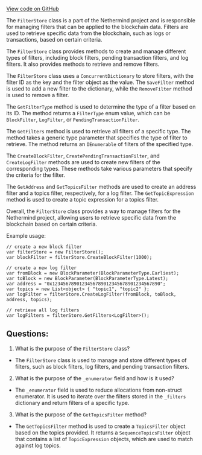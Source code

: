 [View code on GitHub](https://github.com/nethermindeth/nethermind/Nethermind.Facade/Filters/FilterStore.cs)

The `FilterStore` class is a part of the Nethermind project and is responsible for managing filters that can be applied to the blockchain data. Filters are used to retrieve specific data from the blockchain, such as logs or transactions, based on certain criteria. 

The `FilterStore` class provides methods to create and manage different types of filters, including block filters, pending transaction filters, and log filters. It also provides methods to retrieve and remove filters. 

The `FilterStore` class uses a `ConcurrentDictionary` to store filters, with the filter ID as the key and the filter object as the value. The `SaveFilter` method is used to add a new filter to the dictionary, while the `RemoveFilter` method is used to remove a filter. 

The `GetFilterType` method is used to determine the type of a filter based on its ID. The method returns a `FilterType` enum value, which can be `BlockFilter`, `LogFilter`, or `PendingTransactionFilter`. 

The `GetFilters` method is used to retrieve all filters of a specific type. The method takes a generic type parameter that specifies the type of filter to retrieve. The method returns an `IEnumerable` of filters of the specified type. 

The `CreateBlockFilter`, `CreatePendingTransactionFilter`, and `CreateLogFilter` methods are used to create new filters of the corresponding types. These methods take various parameters that specify the criteria for the filter. 

The `GetAddress` and `GetTopicsFilter` methods are used to create an address filter and a topics filter, respectively, for a log filter. The `GetTopicExpression` method is used to create a topic expression for a topics filter. 

Overall, the `FilterStore` class provides a way to manage filters for the Nethermind project, allowing users to retrieve specific data from the blockchain based on certain criteria. 

Example usage:

```
// create a new block filter
var filterStore = new FilterStore();
var blockFilter = filterStore.CreateBlockFilter(1000);

// create a new log filter
var fromBlock = new BlockParameter(BlockParameterType.Earliest);
var toBlock = new BlockParameter(BlockParameterType.Latest);
var address = "0x1234567890123456789012345678901234567890";
var topics = new List<object> { "topic1", "topic2" };
var logFilter = filterStore.CreateLogFilter(fromBlock, toBlock, address, topics);

// retrieve all log filters
var logFilters = filterStore.GetFilters<LogFilter>();
```
## Questions: 
 1. What is the purpose of the `FilterStore` class?
- The `FilterStore` class is used to manage and store different types of filters, such as block filters, log filters, and pending transaction filters.

2. What is the purpose of the `_enumerator` field and how is it used?
- The `_enumerator` field is used to reduce allocations from non-struct enumerator. It is used to iterate over the filters stored in the `_filters` dictionary and return filters of a specific type.

3. What is the purpose of the `GetTopicsFilter` method?
- The `GetTopicsFilter` method is used to create a `TopicsFilter` object based on the topics provided. It returns a `SequenceTopicsFilter` object that contains a list of `TopicExpression` objects, which are used to match against log topics.